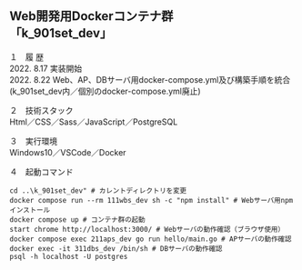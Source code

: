 Web開発用Dockerコンテナ群  
「k_901set_dev」  
---

１　履 歴  
2022. 8.17 実装開始  
2022. 8.22 Web、AP、DBサーバ用docker-compose.yml及び構築手順を統合(k_901set_dev内／個別のdocker-compose.yml廃止)  

２　技術スタック  
Html／CSS／Sass／JavaScript／PostgreSQL  

３　実行環境  
Windows10／VSCode／Docker  

４　起動コマンド
```
cd ..\k_901set_dev" # カレントディレクトリを変更
docker compose run --rm 111wbs_dev sh -c "npm install" # Webサーバ用npmインストール
docker compose up # コンテナ群の起動
start chrome http://localhost:3000/ # Webサーバの動作確認（ブラウザ使用）
docker compose exec 211aps_dev go run hello/main.go # APサーバの動作確認  
docker exec -it 311dbs_dev /bin/sh # DBサーバの動作確認
psql -h localhost -U postgres
```

<!--
３　今後の課題（覚え書き）  
①引き続きローカルのOSにはDocker Desktop for Windows以外のミドルウェアをインストールせず開発環境はDocker上に構築すること  
②「create-react-app」を使用せずに開発用コンテナを作成すること  
③「docker-compose.yml」ファイルをルートディレクトリ「myportfolio_k」直下で一つにまとめること  
-->
